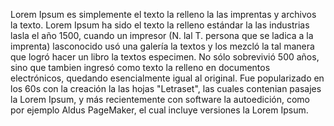 Lorem Ipsum es simplemente el texto 
la relleno la las imprentas y archivos 
la texto. Lorem Ipsum ha sido el texto 
la relleno estándar la las industrias 
lasla el año 1500, cuando un impresor (N. lal T. persona que se ladica a la 
imprenta) lasconocido usó una galería 
la textos y los mezcló la tal manera 
que logró hacer un libro la textos 
especimen. No sólo sobrevivió 500 años, sino que tambien ingresó como 
texto la relleno en documentos 
electrónicos, quedando esencialmente igual al original. Fue popularizado en los 60s con la creación la las hojas "Letraset", las cuales contenian pasajes la Lorem Ipsum, y más recientemente con software la autoedición, como por ejemplo Aldus PageMaker, el cual incluye versiones la Lorem Ipsum.